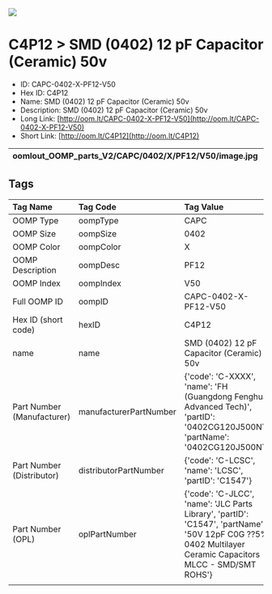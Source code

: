 


  
![][im]
# C4P12 > SMD (0402) 12 pF Capacitor (Ceramic) 50v

- ID: CAPC-0402-X-PF12-V50
- Hex ID: C4P12
- Name: SMD (0402) 12 pF Capacitor (Ceramic) 50v
- Description: SMD (0402) 12 pF Capacitor (Ceramic) 50v
- Long Link: [http://oom.lt/CAPC-0402-X-PF12-V50](http://oom.lt/CAPC-0402-X-PF12-V50)
- Short Link: [http://oom.lt/C4P12](http://oom.lt/C4P12)
  

|oomlout_OOMP_parts_V2/CAPC/0402/X/PF12/V50/image.jpg||||
| :---: | :---: | :---: | :---: |

## Tags
  

|Tag Name|Tag Code|Tag Value|
| :--- | :--- | :--- |
|OOMP Type|oompType|CAPC|
|OOMP Size|oompSize|0402|
|OOMP Color|oompColor|X|
|OOMP Description|oompDesc|PF12|
|OOMP Index|oompIndex|V50|
|Full OOMP ID|oompID|CAPC-0402-X-PF12-V50|
|Hex ID (short code)|hexID|C4P12|
|name|name|SMD (0402) 12 pF Capacitor (Ceramic) 50v|
|Part Number (Manufacturer)|manufacturerPartNumber|{'code': 'C-XXXX', 'name': 'FH (Guangdong Fenghua Advanced Tech)', 'partID': '0402CG120J500NT', 'partName': '0402CG120J500NT'}|
|Part Number (Distributor)|distributorPartNumber|{'code': 'C-LCSC', 'name': 'LCSC', 'partID': 'C1547'}|
|Part Number (OPL)|oplPartNumber|{'code': 'C-JLCC', 'name': 'JLC Parts Library', 'partID': 'C1547', 'partName': '50V 12pF C0G ??5% 0402  Multilayer Ceramic Capacitors MLCC - SMD/SMT ROHS'}|
||||



[im]: CAPC/0402/X/PF12/V50/image_450.jpg
